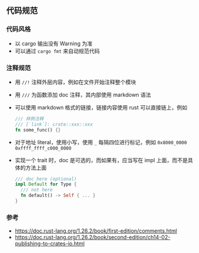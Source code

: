 ## 代码规范

### 代码风格
- 以 cargo 输出没有 Warning 为准
- 可以通过 `cargo fmt` 来自动规范代码

### 注释规范
- 用 `//!` 注释外层内容，例如在文件开始注释整个模块
- 用 `///` 为函数添加 doc 注释，其内部使用 markdown 语法
- 可以使用 markdown 格式的链接，链接内容使用 rust 可以直接链上，例如
  ```rust
  /// 样例注释
  /// [`link`]: crate::xxx::xxx
  fn some_func() {}
  ```

- 对于地址 literal，使用小写，使用 `_` 每隔四位进行标记，例如 `0x8000_0000` `0xffff_ffff_c000_0000`

- 实现一个 trait 时，doc 是可选的，而如果有，应当写在 impl 上面，而不是具体的方法上面
  ```rust
  /// doc here (optional)
  impl Default for Type {
    /// not here
    fn default() -> Self { ... }
  }
  ```

### 参考
- https://doc.rust-lang.org/1.26.2/book/first-edition/comments.html
- https://doc.rust-lang.org/1.26.2/book/second-edition/ch14-02-publishing-to-crates-io.html